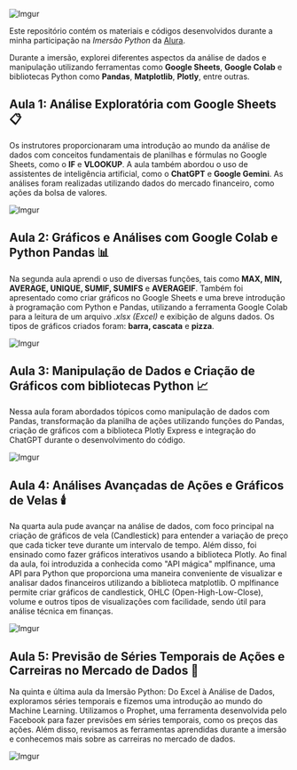 ![Imgur](https://i.imgur.com/2OBWbfV.png)

Este repositório contém os materiais e códigos desenvolvidos durante a minha participação na _Imersão Python_ da [Alura](https://www.alura.com.br/). 

Durante a imersão, explorei diferentes aspectos da análise de dados e manipulação utilizando ferramentas como **Google Sheets**, **Google Colab** e bibliotecas Python como **Pandas**, **Matplotlib**, **Plotly**, entre outras.

## Aula 1: Análise Exploratória com Google Sheets 📋

Os instrutores proporcionaram uma introdução ao mundo da análise de dados com conceitos fundamentais de planilhas e fórmulas no Google Sheets, como o **IF** e **VLOOKUP**. A aula também abordou o uso de assistentes de inteligência artificial, como o **ChatGPT** e **Google Gemini**. As análises foram realizadas utilizando dados do mercado financeiro, como ações da bolsa de valores.

![Imgur](https://i.imgur.com/76lAOpl.png)

## Aula 2: Gráficos e Análises com Google Colab e Python Pandas 📊

Na segunda aula aprendi o uso de diversas funções, tais como **MAX, MIN, AVERAGE, UNIQUE, SUMIF, SUMIFS** e **AVERAGEIF**. Também foi apresentado como criar gráficos no Google Sheets e uma breve introdução à programação com Python e Pandas, utilizando a ferramenta Google Colab para a leitura de um arquivo _.xlsx (Excel)_ e exibição de alguns dados. Os tipos de gráficos criados foram: **barra, cascata** e **pizza**.

![Imgur](https://i.imgur.com/RNFQEKT.png)

## Aula 3: Manipulação de Dados e Criação de Gráficos com bibliotecas Python 📈

Nessa aula foram abordados tópicos como manipulação de dados com Pandas, transformação da planilha de ações utilizando funções do Pandas, criação de gráficos com a biblioteca Plotly Express e integração do ChatGPT durante o desenvolvimento do código.

![Imgur](https://i.imgur.com/D53TDZL.png)

## Aula 4: Análises Avançadas de Ações e Gráficos de Velas 🕯️

Na quarta aula pude avançar na análise de dados, com foco principal na criação de gráficos de vela (Candlestick) para entender a variação de preço que cada ticker teve durante um intervalo de tempo. Além disso, foi ensinado como fazer gráficos interativos usando a biblioteca Plotly. Ao final da aula, foi introduzida a conhecida como "API mágica" mplfinance, uma API para Python que proporciona uma maneira conveniente de visualizar e analisar dados financeiros utilizando a biblioteca matplotlib. O mplfinance permite criar gráficos de candlestick, OHLC (Open-High-Low-Close), volume e outros tipos de visualizações com facilidade, sendo útil para análise técnica em finanças.

![Imgur](https://i.imgur.com/xWfCyQX.png)

## Aula 5: Previsão de Séries Temporais de Ações e Carreiras no Mercado de Dados 🤖

Na quinta e última aula da Imersão Python: Do Excel à Análise de Dados, exploramos séries temporais e fizemos uma introdução ao mundo do Machine Learning. Utilizamos o Prophet, uma ferramenta desenvolvida pelo Facebook para fazer previsões em séries temporais, como os preços das ações. Além disso, revisamos as ferramentas aprendidas durante a imersão e conhecemos mais sobre as carreiras no mercado de dados.

![Imgur](https://i.imgur.com/HK0gdML.png)